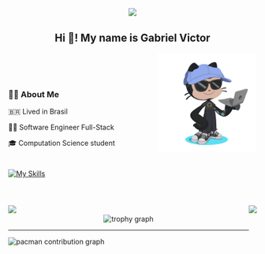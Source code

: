 <div align="center">
  <img src="https://user-images.githubusercontent.com/74038190/212751818-13da6fd2-27ca-45c4-9c64-3940ccfa6fd3.gif" width="300">

  <h2>Hi 👋! My name is Gabriel Victor</h2>
</div>

<img src="octocat.png" min-width="200px" max-width="400px" width="200px" align="right">
<br><br><br>
<h3 align="left">👩‍💻  About Me</h3>
<p> 🇧🇷 Lived in Brasil
<p>👨‍💻 Software Engineer Full-Stack</p>
<p>🎓 Computation Science student</p>

<h1></h1>

[![My Skills](https://skillicons.dev/icons?i=java,spring,python,django,javascript,bootstrap,react,angular,mysql,git,linux)](https://skillicons.dev)
<h1></h1>


<div>
  <br>
  <img  height="150em" src="https://github-readme-stats.vercel.app/api?username=GabrielHidaN&show_icons=true&theme=radical&include_all_commits=true&count_private=true"/>
  <img align="right" height="150em" src="https://github-readme-stats.vercel.app/api/top-langs/?username=GabrielHidaN&layout=compact&langs_count=16&theme=radical"/>
</div>

<div align="center">
  <img src="https://github-profile-trophy.vercel.app?username=GabrielHidaN&theme=dracula&column=-1&row=1&margin-w=8&margin-h=8&no-bg=false&no-frame=false&order=4" height="100" alt="trophy graph"  />
</div>

<hr>

<picture>
  <source media="(prefers-color-scheme: dark)" srcset="https://raw.githubusercontent.com/GabrielHidaN/GabrielHidaN/output/pacman-contribution-graph-dark.svg">
  <source media="(prefers-color-scheme: light)" srcset="https://raw.githubusercontent.com/GabrielHidaN/GabrielHidaN/output/pacman-contribution-graph.svg">
  <img alt="pacman contribution graph" src="https://raw.githubusercontent.com/GabrielHidaN/GabrielHidaN/output/pacman-contribution-graph.svg">
</picture>
<br><br>




